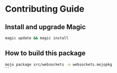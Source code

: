 # Contributing Guide

## Install and upgrade Magic

```bash
magic update && magic install
```

## How to build this package

```bash
mojo package src/websockets -o websockets.mojopkg
``

